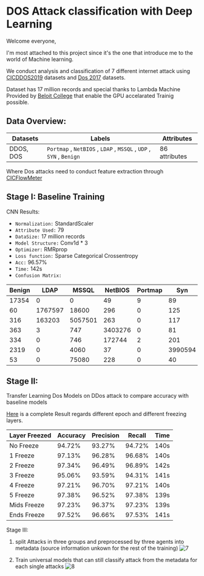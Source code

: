 # DOS Attack classification with Deep Learning
Welcome everyone,

I'm most attached to this project since it's the one that introduce me to the world of Machine learning. 

We conduct analysis and classification of 7 different internet attack using [CICDDOS2019](https://www.unb.ca/cic/datasets/ddos-2019.html) datasets and [Dos 2017](https://www.unb.ca/cic/datasets/dos-dataset.html) datasets.

Dataset has 17 million records and special thanks to Lambda Machine Provided by [Beloit College](https://www.beloit.edu/) that enable the GPU accelarated Trainig possible.

## Data Overview:
| Datasets | Labels | Attributes|
| --| --| --|
|DDOS, DOS | ```Portmap``` , ```NetBIOS``` , ```LDAP``` , ```MSSQL``` , ```UDP``` , ```SYN``` , ```Benign``` |86 attributes|

Where Dos attacks need to conduct feature extraction through [CICFlowMeter](https://github.com/CanadianInstituteForCybersecurity/CICFlowMeter)

## Stage I: Baseline Training
CNN Results:
* ```Normalization:``` StandardScaler
* ```Attribute Used:``` 79
* ```DataSize:``` 17 million records
* ```Model Structure:``` Conv1d * 3
* ```Optimizer:``` RMRprop
* ```Loss function:``` Sparse Categorical Crossentropy
* ```Acc:``` 96.57%
* ```Time:``` 142s
* ```Confusion Matrix:```
  
|Benign | LDAP | MSSQL | NetBIOS| Portmap | Syn| UDP|
| -- | --| --| --| --| --| --|
 |17354 |  0  |  0  |  49  |  9  |  89  |  03| 
   |  60 | 1767597  |  18600  |  296   | 0   | 125  |  1    |
   |  316  | 163203 | 5057501  | 263 |   0  |  117   |178796    |
   |  363  |  3  |  747| 3403276 |  0   | 81   | 7664    |
  |   334  |  0  |  746  |  172744| 2  |  201   | 401   |
 |  2319  |  0 |   4060  |  37  |  0 |3990594   | 641    |
  |  53  |  0 |  75080 |   228  |  0   | 40 |3427634  |


## Stage II:
Transfer Learning Dos Models on DDos attack to compare accuracy with baseline models

[Here](final_results.xlsx) is a complete Result regards different epoch and different freezing layers.

|Layer Freezed | Accuracy | Precision | Recall | Time |
| -----------  | ---------|-----------|--------| -----|
|No Freeze     | 94.72%   |  93.27%   | 94.72% | 140s |
|1 Freeze     | 97.13%   |  96.28%   | 96.68% | 140s |
|2 Freeze     | 97.34%   |  96.49%   | 96.89% | 142s |
|3 Freeze     | 95.06%   |  93.59%   | 94.31% | 141s |
|4 Freeze     | 97.21%   |  96.70%   | 97.21% | 140s |
|5 Freeze     | 97.38%   |  96.52%   | 97.38% | 139s |
| Mids Freeze     | 97.23%   |  96.37%   | 97.23% | 139s |
| Ends Freeze     | 97.52%   |  96.66%   | 97.53% | 141s |

Stage III:
1. split Attacks in three groups and preprocessed by three agents into metadata (source information unkown for the rest of the training)
![7](https://user-images.githubusercontent.com/97998419/223625440-95b8ad99-0307-4156-95c2-573bd0c7a5d4.png)


2. Train universal models that can still classify attack from the metadata for each single attacks
![8](https://user-images.githubusercontent.com/97998419/223625529-2c74d096-116e-489f-a62f-a3781b07c6b8.png)
